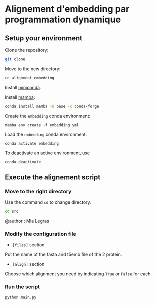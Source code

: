 # Alignement d'embedding par programmation dynamique

## Setup your environment

Clone the repository:

```bash
git clone 
```

Move to the new directory:

```bash
cd alignment_embedding
```

Install [miniconda](https://docs.conda.io/en/latest/miniconda.html).

Install [mamba](https://github.com/mamba-org/mamba):

```bash
conda install mamba -n base -c conda-forge
```

Create the `embedding` conda environment:
```
mamba env create -f embedding.yml
```

Load the `embedding` conda environment:
```
conda activate embedding
```

To deactivate an active environment, use

```
conda deactivate
```
## Execute the alignement script

### Move to the right directory

Use the command `cd` to change directory.
```bash
cd src
```
@author : Mia Legras

### Modify the configuration file
 - `[files]` section

Put the name of the fasta and t5emb file of the 2 protein.

 - `[align]` section 

Choose which alignment you need by indicating `True` or `False` for each.

### Run the script

```
python main.py
```
